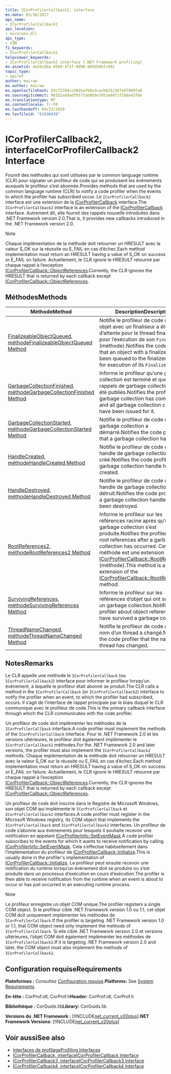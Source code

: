 ```yaml
---
title: ICorProfilerCallback2, interface
ms.date: 03/30/2017
api_name:
- ICorProfilerCallback2
api_location:
- mscorwks.dll
api_type:
- COM
f1_keywords:
- ICorProfilerCallback2
helpviewer_keywords:
- ICorProfilerCallback2 interface [.NET Framework profiling]
ms.assetid: 4a261dba-450d-4f1f-8d98-865b58bfc992
topic_type:
- apiref
author: mairaw
ms.author: mairaw
ms.openlocfilehash: 83c72704ccb01baf68a3cacb6252367e07909fa8
ms.sourcegitcommit: 9b552addadfb57fab0b9e7852ed4f1f1b8a42f8e
ms.translationtype: MT
ms.contentlocale: fr-FR
ms.lasthandoff: 04/23/2019
ms.locfileid: "61638418"
---
```

# <a name="icorprofilercallback2-interface"></a><span data-ttu-id="fec50-102">ICorProfilerCallback2, interface</span><span class="sxs-lookup"><span data-stu-id="fec50-102">ICorProfilerCallback2 Interface</span></span>
<span data-ttu-id="fec50-103">Fournit des méthodes qui sont utilisées par le common language runtime (CLR) pour signaler un profileur de code qui se produisent les événements auxquels le profileur s’est abonnée.</span><span class="sxs-lookup"><span data-stu-id="fec50-103">Provides methods that are used by the common language runtime (CLR) to notify a code profiler when the events to which the profiler has subscribed occur.</span></span> <span data-ttu-id="fec50-104">Le `ICorProfilerCallback2` interface est une extension de la [ICorProfilerCallback](../../../../docs/framework/unmanaged-api/profiling/icorprofilercallback-interface.md) interface.</span><span class="sxs-lookup"><span data-stu-id="fec50-104">The `ICorProfilerCallback2` interface is an extension of the [ICorProfilerCallback](../../../../docs/framework/unmanaged-api/profiling/icorprofilercallback-interface.md) interface.</span></span> <span data-ttu-id="fec50-105">Autrement dit, elle fournit des rappels nouvelle introduites dans .NET Framework version 2.0.</span><span class="sxs-lookup"><span data-stu-id="fec50-105">That is, it provides new callbacks introduced in the .NET Framework version 2.0.</span></span>  
  
> [!NOTE]
>  <span data-ttu-id="fec50-106">Chaque implémentation de la méthode doit retourner un HRESULT avec la valeur S_OK sur la réussite ou E_FAIL en cas d’échec.</span><span class="sxs-lookup"><span data-stu-id="fec50-106">Each method implementation must return an HRESULT having a value of S_OK on success or E_FAIL on failure.</span></span> <span data-ttu-id="fec50-107">Actuellement, le CLR ignore le HRESULT retourné par chaque rappel à l’exception [ICorProfilerCallback::ObjectReferences](../../../../docs/framework/unmanaged-api/profiling/icorprofilercallback-objectreferences-method.md).</span><span class="sxs-lookup"><span data-stu-id="fec50-107">Currently, the CLR ignores the HRESULT that is returned by each callback except [ICorProfilerCallback::ObjectReferences](../../../../docs/framework/unmanaged-api/profiling/icorprofilercallback-objectreferences-method.md).</span></span>  
  
## <a name="methods"></a><span data-ttu-id="fec50-108">Méthodes</span><span class="sxs-lookup"><span data-stu-id="fec50-108">Methods</span></span>  
  
|<span data-ttu-id="fec50-109">Méthode</span><span class="sxs-lookup"><span data-stu-id="fec50-109">Method</span></span>|<span data-ttu-id="fec50-110">Description</span><span class="sxs-lookup"><span data-stu-id="fec50-110">Description</span></span>|  
|------------|-----------------|  
|[<span data-ttu-id="fec50-111">FinalizeableObjectQueued, méthode</span><span class="sxs-lookup"><span data-stu-id="fec50-111">FinalizeableObjectQueued Method</span></span>](../../../../docs/framework/unmanaged-api/profiling/icorprofilercallback2-finalizeableobjectqueued-method.md)|<span data-ttu-id="fec50-112">Notifie le profileur de code qu’un objet avec un finaliseur a été en file d’attente pour le thread finaliseur pour l’exécution de son `Finalize` (méthode).</span><span class="sxs-lookup"><span data-stu-id="fec50-112">Notifies the code profiler that an object with a finalizer has been queued to the finalizer thread for execution of its `Finalize` method.</span></span>|  
|[<span data-ttu-id="fec50-113">GarbageCollectionFinished, méthode</span><span class="sxs-lookup"><span data-stu-id="fec50-113">GarbageCollectionFinished Method</span></span>](../../../../docs/framework/unmanaged-api/profiling/icorprofilercallback2-garbagecollectionfinished-method.md)|<span data-ttu-id="fec50-114">Informe le profileur qu’une garbage collection est terminé et que tous les rappels de garbage collection ont été publiés.</span><span class="sxs-lookup"><span data-stu-id="fec50-114">Notifies the profiler that a garbage collection has completed and all garbage collection callbacks have been issued for it.</span></span>|  
|[<span data-ttu-id="fec50-115">GarbageCollectionStarted, méthode</span><span class="sxs-lookup"><span data-stu-id="fec50-115">GarbageCollectionStarted Method</span></span>](../../../../docs/framework/unmanaged-api/profiling/icorprofilercallback2-garbagecollectionstarted-method.md)|<span data-ttu-id="fec50-116">Notifie le profileur de code qu’un garbage collection a démarré.</span><span class="sxs-lookup"><span data-stu-id="fec50-116">Notifies the code profiler that a garbage collection has started.</span></span>|  
|[<span data-ttu-id="fec50-117">HandleCreated, méthode</span><span class="sxs-lookup"><span data-stu-id="fec50-117">HandleCreated Method</span></span>](../../../../docs/framework/unmanaged-api/profiling/icorprofilercallback2-handlecreated-method.md)|<span data-ttu-id="fec50-118">Notifie le profileur de code qu’un handle de garbage collection a été créé.</span><span class="sxs-lookup"><span data-stu-id="fec50-118">Notifies the code profiler that a garbage collection handle has been created.</span></span>|  
|[<span data-ttu-id="fec50-119">HandleDestroyed, méthode</span><span class="sxs-lookup"><span data-stu-id="fec50-119">HandleDestroyed Method</span></span>](../../../../docs/framework/unmanaged-api/profiling/icorprofilercallback2-handledestroyed-method.md)|<span data-ttu-id="fec50-120">Notifie le profileur de code qu’un handle de garbage collection a été détruit.</span><span class="sxs-lookup"><span data-stu-id="fec50-120">Notifies the code profiler that a garbage collection handle has been destroyed.</span></span>|  
|[<span data-ttu-id="fec50-121">RootReferences2, méthode</span><span class="sxs-lookup"><span data-stu-id="fec50-121">RootReferences2 Method</span></span>](../../../../docs/framework/unmanaged-api/profiling/icorprofilercallback2-rootreferences2-method.md)|<span data-ttu-id="fec50-122">Informe le profileur sur les références racine après qu’un garbage collection s’est produite.</span><span class="sxs-lookup"><span data-stu-id="fec50-122">Notifies the profiler about root references after a garbage collection has occurred.</span></span> <span data-ttu-id="fec50-123">Cette méthode est une extension de la [ICorProfilerCallback::RootReferences](../../../../docs/framework/unmanaged-api/profiling/icorprofilercallback-rootreferences-method.md) (méthode).</span><span class="sxs-lookup"><span data-stu-id="fec50-123">This method is an extension of the [ICorProfilerCallback::RootReferences](../../../../docs/framework/unmanaged-api/profiling/icorprofilercallback-rootreferences-method.md) method.</span></span>|  
|[<span data-ttu-id="fec50-124">SurvivingReferences, méthode</span><span class="sxs-lookup"><span data-stu-id="fec50-124">SurvivingReferences Method</span></span>](../../../../docs/framework/unmanaged-api/profiling/icorprofilercallback2-survivingreferences-method.md)|<span data-ttu-id="fec50-125">Informe le profileur sur les références d’objet qui ont survécu à un garbage collection.</span><span class="sxs-lookup"><span data-stu-id="fec50-125">Notifies the profiler about object references that have survived a garbage collection.</span></span>|  
|[<span data-ttu-id="fec50-126">ThreadNameChanged, méthode</span><span class="sxs-lookup"><span data-stu-id="fec50-126">ThreadNameChanged Method</span></span>](../../../../docs/framework/unmanaged-api/profiling/icorprofilercallback2-threadnamechanged-method.md)|<span data-ttu-id="fec50-127">Notifie le profileur de code que le nom d’un thread a changé.</span><span class="sxs-lookup"><span data-stu-id="fec50-127">Notifies the code profiler that the name of a thread has changed.</span></span>|  
  
## <a name="remarks"></a><span data-ttu-id="fec50-128">Notes</span><span class="sxs-lookup"><span data-stu-id="fec50-128">Remarks</span></span>  
 <span data-ttu-id="fec50-129">Le CLR appelle une méthode le `ICorProfilerCallback` (ou `ICorProfilerCallback2`) interface pour informer le profileur lorsqu’un événement, à laquelle le profileur était abonné se produit.</span><span class="sxs-lookup"><span data-stu-id="fec50-129">The CLR calls a method in the `ICorProfilerCallback` (or `ICorProfilerCallback2`) interface to notify the profiler when an event, to which the profiler had subscribed, occurs.</span></span> <span data-ttu-id="fec50-130">Il s’agit de l’interface de rappel principale par le biais duquel le CLR communique avec le profileur de code.</span><span class="sxs-lookup"><span data-stu-id="fec50-130">This is the primary callback interface through which the CLR communicates with the code profiler.</span></span>  
  
 <span data-ttu-id="fec50-131">Un profileur de code doit implémenter les méthodes de la `ICorProfilerCallback` interface.</span><span class="sxs-lookup"><span data-stu-id="fec50-131">A code profiler must implement the methods of the `ICorProfilerCallback` interface.</span></span> <span data-ttu-id="fec50-132">Pour le .NET Framework 2.0 et les versions ultérieures, le profileur doit également implémenter le `ICorProfilerCallback2` méthodes.</span><span class="sxs-lookup"><span data-stu-id="fec50-132">For the .NET Framework 2.0 and later versions, the profiler must also implement the `ICorProfilerCallback2` methods.</span></span> <span data-ttu-id="fec50-133">Chaque implémentation de la méthode doit retourner un HRESULT avec la valeur S_OK sur la réussite ou E_FAIL en cas d’échec.</span><span class="sxs-lookup"><span data-stu-id="fec50-133">Each method implementation must return an HRESULT having a value of S_OK on success or E_FAIL on failure.</span></span> <span data-ttu-id="fec50-134">Actuellement, le CLR ignore le HRESULT retourné par chaque rappel à l’exception [ICorProfilerCallback::ObjectReferences](../../../../docs/framework/unmanaged-api/profiling/icorprofilercallback-objectreferences-method.md).</span><span class="sxs-lookup"><span data-stu-id="fec50-134">Currently, the CLR ignores the HRESULT that is returned by each callback except [ICorProfilerCallback::ObjectReferences](../../../../docs/framework/unmanaged-api/profiling/icorprofilercallback-objectreferences-method.md).</span></span>  
  
 <span data-ttu-id="fec50-135">Un profileur de code doit inscrire dans le Registre de Microsoft Windows, son objet COM qui implémente le `ICorProfilerCallback` et `ICorProfilerCallback2` interfaces.</span><span class="sxs-lookup"><span data-stu-id="fec50-135">A code profiler must register in the Microsoft Windows registry, its COM object that implements the `ICorProfilerCallback` and `ICorProfilerCallback2` interfaces.</span></span> <span data-ttu-id="fec50-136">Un profileur de code s’abonne aux événements pour lesquels il souhaite recevoir une notification en appelant [ICorProfilerInfo::SetEventMask](../../../../docs/framework/unmanaged-api/profiling/icorprofilerinfo-seteventmask-method.md).</span><span class="sxs-lookup"><span data-stu-id="fec50-136">A code profiler subscribes to the events for which it wants to receive notification by calling [ICorProfilerInfo::SetEventMask](../../../../docs/framework/unmanaged-api/profiling/icorprofilerinfo-seteventmask-method.md).</span></span> <span data-ttu-id="fec50-137">Cela s’effectue habituellement dans l’implémentation du profileur de [ICorProfilerCallback::Initialize](../../../../docs/framework/unmanaged-api/profiling/icorprofilercallback-initialize-method.md).</span><span class="sxs-lookup"><span data-stu-id="fec50-137">This is usually done in the profiler's implementation of [ICorProfilerCallback::Initialize](../../../../docs/framework/unmanaged-api/profiling/icorprofilercallback-initialize-method.md).</span></span> <span data-ttu-id="fec50-138">Le profileur peut ensuite recevoir une notification du runtime lorsqu’un événement doit se produire ou s’est produite dans un processus d’exécution en cours d’exécution.</span><span class="sxs-lookup"><span data-stu-id="fec50-138">The profiler is then able to receive notification from the runtime when an event is about to occur or has just occurred in an executing runtime process.</span></span>  
  
> [!NOTE]
>  <span data-ttu-id="fec50-139">Le profileur enregistre un objet COM unique.</span><span class="sxs-lookup"><span data-stu-id="fec50-139">The profiler registers a single COM object.</span></span> <span data-ttu-id="fec50-140">Si le profileur cible .NET Framework version 1.0 ou 1.1, cet objet COM doit uniquement implémenter les méthodes de `ICorProfilerCallback`.</span><span class="sxs-lookup"><span data-stu-id="fec50-140">If the profiler is targeting .NET Framework version 1.0 or 1.1, that COM object need only implement the methods of `ICorProfilerCallback`.</span></span> <span data-ttu-id="fec50-141">Si elle cible .NET Framework version 2.0 et versions ultérieures, l’objet COM doit également implémenter les méthodes de `ICorProfilerCallback2`.</span><span class="sxs-lookup"><span data-stu-id="fec50-141">If it is targeting .NET Framework version 2.0 and later, the COM object must also implement the methods of `ICorProfilerCallback2`.</span></span>  
  
## <a name="requirements"></a><span data-ttu-id="fec50-142">Configuration requise</span><span class="sxs-lookup"><span data-stu-id="fec50-142">Requirements</span></span>  
 <span data-ttu-id="fec50-143">**Plateformes :** Consultez [Configuration requise](../../../../docs/framework/get-started/system-requirements.md).</span><span class="sxs-lookup"><span data-stu-id="fec50-143">**Platforms:** See [System Requirements](../../../../docs/framework/get-started/system-requirements.md).</span></span>  
  
 <span data-ttu-id="fec50-144">**En-tête :** CorProf.idl, CorProf.h</span><span class="sxs-lookup"><span data-stu-id="fec50-144">**Header:** CorProf.idl, CorProf.h</span></span>  
  
 <span data-ttu-id="fec50-145">**Bibliothèque :** CorGuids.lib</span><span class="sxs-lookup"><span data-stu-id="fec50-145">**Library:** CorGuids.lib</span></span>  
  
 <span data-ttu-id="fec50-146">**Versions du .NET Framework :** [!INCLUDE[net_current_v20plus](../../../../includes/net-current-v20plus-md.md)]</span><span class="sxs-lookup"><span data-stu-id="fec50-146">**.NET Framework Versions:** [!INCLUDE[net_current_v20plus](../../../../includes/net-current-v20plus-md.md)]</span></span>  
  
## <a name="see-also"></a><span data-ttu-id="fec50-147">Voir aussi</span><span class="sxs-lookup"><span data-stu-id="fec50-147">See also</span></span>

- [<span data-ttu-id="fec50-148">Interfaces de profilage</span><span class="sxs-lookup"><span data-stu-id="fec50-148">Profiling Interfaces</span></span>](../../../../docs/framework/unmanaged-api/profiling/profiling-interfaces.md)
- [<span data-ttu-id="fec50-149">ICorProfilerCallback, interface</span><span class="sxs-lookup"><span data-stu-id="fec50-149">ICorProfilerCallback Interface</span></span>](../../../../docs/framework/unmanaged-api/profiling/icorprofilercallback-interface.md)
- [<span data-ttu-id="fec50-150">ICorProfilerCallback3, interface</span><span class="sxs-lookup"><span data-stu-id="fec50-150">ICorProfilerCallback3 Interface</span></span>](../../../../docs/framework/unmanaged-api/profiling/icorprofilercallback3-interface.md)
- [<span data-ttu-id="fec50-151">ICorProfilerCallback4, interface</span><span class="sxs-lookup"><span data-stu-id="fec50-151">ICorProfilerCallback4 Interface</span></span>](../../../../docs/framework/unmanaged-api/profiling/icorprofilercallback4-interface.md)
